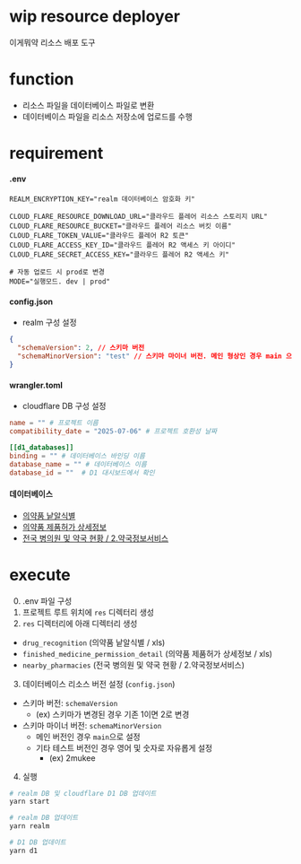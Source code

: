 # wip resource deployer

이게뭐약 리소스 배포 도구

# function

- 리소스 파일을 데이터베이스 파일로 변환
- 데이터베이스 파일을 리소스 저장소에 업로드를 수행

# requirement

#### .env

```
REALM_ENCRYPTION_KEY="realm 데이터베이스 암호화 키"

CLOUD_FLARE_RESOURCE_DOWNLOAD_URL="클라우드 플레어 리소스 스토리지 URL"
CLOUD_FLARE_RESOURCE_BUCKET="클라우드 플레어 리소스 버킷 이름"
CLOUD_FLARE_TOKEN_VALUE="클라우드 플레어 R2 토큰"
CLOUD_FLARE_ACCESS_KEY_ID="클라우드 플레어 R2 액세스 키 아이디"
CLOUD_FLARE_SECRET_ACCESS_KEY="클라우드 플레어 R2 액세스 키"

# 자동 업로드 시 prod로 변경
MODE="실행모드. dev | prod"
```

#### config.json

- realm 구성 설정

```json
{
  "schemaVersion": 2, // 스키마 버전
  "schemaMinorVersion": "test" // 스키마 마이너 버전. 메인 형상인 경우 main 으로 설정
}
```

#### wrangler.toml

- cloudflare DB 구성 설정

```toml
name = "" # 프로젝트 이름
compatibility_date = "2025-07-06" # 프로젝트 호환성 날짜

[[d1_databases]]
binding = "" # 데이터베이스 바인딩 이름
database_name = "" # 데이터베이스 이름
database_id = ""  # D1 대시보드에서 확인
```

#### 데이터베이스

- [의약품 낱알식별](https://nedrug.mfds.go.kr/pbp/CCBGA01/getItem?totalPages=8&limit=10&page=2&&openDataInfoSeq=11)
- [의약품 제품허가 상세정보](https://nedrug.mfds.go.kr/pbp/CCBGA01/getItem?totalPages=8&limit=10&page=2&&openDataInfoSeq=12)
- [전국 병의원 및 약국 현황 / 2.약국정보서비스](https://opendata.hira.or.kr/op/opc/selectOpenData.do?sno=11925&publDataTpCd=&searchCnd=ttl&searchWrd=%EC%A0%84%EA%B5%)

# execute

0. .env 파일 구성
1. 프로젝트 루트 위치에 `res` 디렉터리 생성
2. `res` 디렉터리에 아래 디렉터리 생성

- `drug_recognition` (의약품 낱알식별 / xls)
- `finished_medicine_permission_detail` (의약품 제품허가 상세정보 / xls)
- `nearby_pharmacies` (전국 병의원 및 약국 현황 / 2.약국정보서비스)

3. 데이터베이스 리소스 버전 설정 (`config.json`)

- 스키마 버전: `schemaVersion`
  - (ex) 스키마가 변경된 경우 기존 1이면 2로 변경
- 스키마 마이너 버전: `schemaMinorVersion`
  - 메인 버전인 경우 `main`으로 설정
  - 기타 테스트 버전인 경우 영어 및 숫자로 자유롭게 설정
    - (ex) 2mukee

4. 실행

```bash
# realm DB 및 cloudflare D1 DB 업데이트
yarn start

# realm DB 업데이트
yarn realm

# D1 DB 업데이트
yarn d1
```
